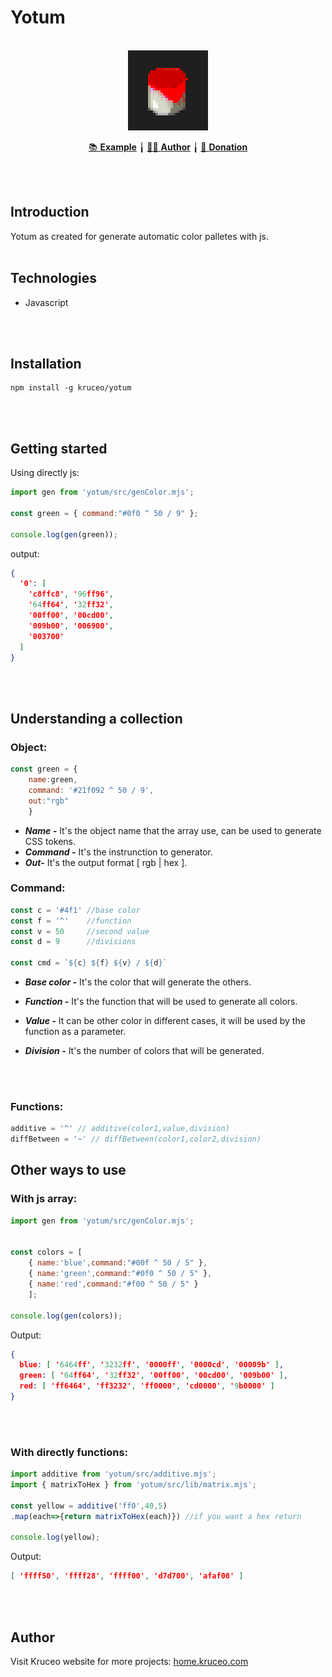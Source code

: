 # Yotum

<br>
<div align='center'>
<img src="./icon.png" width=128px>


<a href="https://yotum.kruceo.com">📚 <strong>Example</strong></a> ╽
<a href="https://home.kruceo.com">🧒🏼 <strong>Author</strong></a> ╽
<a href="https://home.kruceo.com/donation">🎁 <strong>Donation</strong></a>
</div>
<br>
<br>

## Introduction

Yotum as created for generate automatic color palletes with js.
<br><br>
## Technologies

* Javascript

<br><br>
## Installation
```
npm install -g kruceo/yotum

```
<br><br>
## Getting started

Using directly js:

```js
import gen from 'yotum/src/genColor.mjs';

const green = { command:"#0f0 ^ 50 / 9" };

console.log(gen(green));
```
output:
```json
{
  '0': [
    'c8ffc8', '96ff96',
    '64ff64', '32ff32',
    '00ff00', '00cd00',
    '009b00', '006900',
    '003700'
  ]
}
```
<br><br>

## Understanding a collection

### Object:

```js
const green = {
    name:green,
    command: '#21f092 ^ 50 / 9',
    out:"rgb"
    }
```

* ***Name -*** It's the object name that the array use, can be used to generate CSS tokens.
* ***Command -*** It's the instrunction to generator.
* ***Out-*** It's the output format [ rgb | hex ].

### Command:

```js
const c = '#4f1' //base color
const f = '^'    //function
const v = 50     //second value
const d = 9      //divisions

const cmd = `${c} ${f} ${v} / ${d}`
```

* ***Base color -*** It's the color that will generate the others.

* ***Function -*** It's the function that will be used to generate all colors.

* ***Value -*** It can be other color in different cases, it will be used by the function as a parameter.

* ***Division -*** It's the number of colors that will be generated.

<br><br>

### Functions:

```js
additive = '^' // additive(color1,value,division)
diffBetween = '~' // diffBetween(color1,color2,division) 
```
## Other ways to use

### With js array:

```js
import gen from 'yotum/src/genColor.mjs';


const colors = [
    { name:'blue',command:"#00f ^ 50 / 5" },
    { name:'green',command:"#0f0 ^ 50 / 5" },
    { name:'red',command:"#f00 ^ 50 / 5" }
    ];

console.log(gen(colors));
```
Output:
```json
{
  blue: [ '6464ff', '3232ff', '0000ff', '0000cd', '00009b' ],
  green: [ '64ff64', '32ff32', '00ff00', '00cd00', '009b00' ],
  red: [ 'ff6464', 'ff3232', 'ff0000', 'cd0000', '9b0000' ]
}
```

<br><br>
### With directly functions:

```js
import additive from 'yotum/src/additive.mjs';
import { matrixToHex } from 'yotum/src/lib/matrix.mjs';

const yellow = additive('ff0',40,5)
.map(each=>{return matrixToHex(each)}) //if you want a hex return

console.log(yellow);
```
Output:
```json
[ 'ffff50', 'ffff28', 'ffff00', 'd7d700', 'afaf00' ]
```
<br><br>
## Author
Visit Kruceo website for more projects: <a href='https://home.kruceo.com'>home.kruceo.com